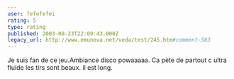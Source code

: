```yaml
---
user: fefefefei
rating: 5
type: rating
published: 2003-08-23T22:09:43.000Z
legacy_url: http://www.emunova.net/veda/test/245.htm#comment-583
---
```

Je suis fan de ce jeu.Ambiance disco powaaaaa. Ca pète de partout c ultra fluide les tirs sont beaux.
il est long.
